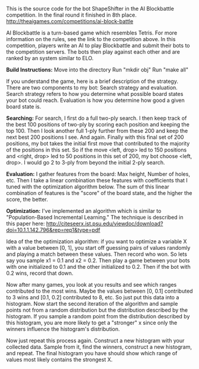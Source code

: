 This is the source code for the bot ShapeShifter in the AI Blockbattle competition. In the final round it finished in 8th place.
http://theaigames.com/competitions/ai-block-battle

AI Blockbattle is a turn-based game which resembles Tetris. For more information on the rules, see the link to the competition above. In this competition, players write an AI to play Blockbattle and submit their bots to the competition servers. The bots then play against each other and are ranked by an system similar to ELO.

**Build Instructions:** 
Move into the directory
Run "mkdir obj"
Run "make all"

If you understand the game, here is a brief description of the strategy.
There are two components to my bot: Search strategy and evaluation. Search strategy refers to how you determine what possible board states your bot could reach. Evaluation is how you determine how good a given board state is.

**Searching:** For search, I first do a full two-ply search. I then keep track of the best 100 positions of two-ply by scoring each position and keeping the top 100. Then I look another full 1-ply further from these 200 and keep the next best 200 positions I see. And again. Finally with this final set of 200 positions, my bot takes the initial first move that contributed to the majority of the positions in this set. So if the move <left, drop> led to 150 positions and <right, drop> led to 50 positions in this set of 200, my bot choose <left, drop>. I would go 2 to 3-ply from beyond the initial 2-ply search. 

**Evaluation:** I gather features from the board: Max height, Number of holes, etc. Then I take a linear combination these features with coefficients that I tuned with the optimization algorithm below. The sum of this linear combination of features is the "score" of the board state, and the higher the score, the better.

**Optimization:** I've implemented an algorithm which is similar to "Population-Based Incremental Learning." The technique is described in this paper here: http://citeseerx.ist.psu.edu/viewdoc/download?doi=10.1.1.142.796&rep=rep1&type=pdf

Idea of the the optimization algorithm: if you want to optimize a variable X with a value between [0, 1], you start off guessing pairs of values randomly and playing a match between these values. Then record who won. So lets say you sample x1 = 0.1 and x2 = 0.2. Then play a game between your bots with one initialized to 0.1 and the other initialized to 0.2. Then if the bot with 0.2 wins, record that down.

Now after many games, you look at you results and see which ranges contributed to the most wins. Maybe the values between [0, 0.1] contributed to 3 wins and [0.1, 0.2] contributed to 8, etc. So just put this data into a histogram. Now start the second iteration of the algorithm and sample points not from a random distribution but the distribution described by the histogram. If you sample a random point from the distribution described by this histogram, you are more likely to get a "stronger" x since only the winners influence the histogram's distribution.

Now just repeat this process again. Construct a new histogram with your collected data. Sample from it, find the winners, construct a new histogram, and repeat. The final histogram you have should show which range of values most likely contains the strongest X. 
